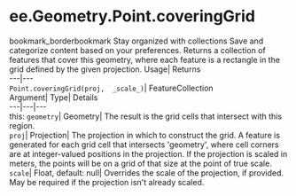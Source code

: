  
#  ee.Geometry.Point.coveringGrid 
bookmark_borderbookmark Stay organized with collections  Save and categorize content based on your preferences. 
Returns a collection of features that cover this geometry, where each feature is a rectangle in the grid defined by the given projection. 
Usage| Returns  
---|---  
`Point.coveringGrid(proj,  _scale_)`| FeatureCollection  
Argument| Type| Details  
---|---|---  
this: `geometry`| Geometry| The result is the grid cells that intersect with this region.  
`proj`| Projection| The projection in which to construct the grid. A feature is generated for each grid cell that intersects 'geometry', where cell corners are at integer-valued positions in the projection. If the projection is scaled in meters, the points will be on a grid of that size at the point of true scale.  
`scale`| Float, default: null| Overrides the scale of the projection, if provided. May be required if the projection isn't already scaled.  
